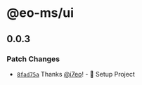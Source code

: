 # @eo-ms/ui

## 0.0.3

### Patch Changes

- [`8fad75a`](https://github.com/eopol/eo-monorepo-starter/commit/8fad75a61df297fbe47146397b7c07084ac43b08) Thanks [@i7eo](https://github.com/i7eo)! - 🚀 Setup Project
